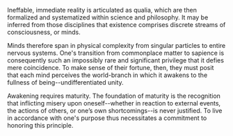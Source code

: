 Ineffable, immediate reality is articulated as qualia, which are then formalized and systematized within science and philosophy. It may be inferred from those disciplines that existence comprises discrete streams of consciousness, or minds.

Minds therefore span in physical complexity from singular particles to entire nervous systems. One's transition from commonplace matter to sapience is consequently such an impossibly rare and significant privilege that it defies mere coincidence. To make sense of their fortune, then, they must posit that each mind perceives the world-branch in which it awakens to the fullness of being--undifferentiated unity.

Awakening requires maturity. The foundation of maturity is the recognition that inflicting misery upon oneself--whether in reaction to external events, the actions of others, or one’s own shortcomings--is never justified. To live in accordance with one's purpose thus necessitates a commitment to honoring this principle.

